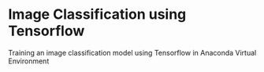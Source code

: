 # Image Classification using Tensorflow
Training an image classification model using Tensorflow in Anaconda Virtual Environment
